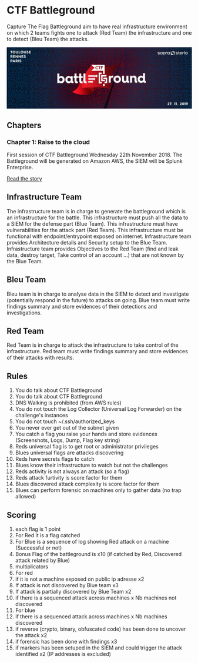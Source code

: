 # CTF Battleground

Capture The Flag Battleground aim to have real infrastructure environment on which 2 teams fights one to attack (Red Team) the infrastructure and one to detect (Bleu Team) the attacks.

![ctfbtg](ctfbtg.jpg)

## Chapters


### Chapter 1: Raise to the cloud

First session of CTF Battleground Wednesday 22th November 2018.
The Battleground will be generated on Amazon AWS, the SIEM will be Splunk Enterprise.

[Read the story](chapter1)

## Infrastructure Team
The infrastructure team is in charge to generate the battleground which is an infrastructure for the battle.
This infrastructure must push all the data to a SIEM for the defense part (Blue Team).
This infrastructure must have vulnerabilities for the attack part (Red Team).
This infrastructure must be functional with endpoint/entrypoint exposed on internet.
Infrastructure team provides Architecture details and Security setup to the Blue Team.
Infrastructure team provides Objectives to the Red Team (find and leak data, destroy target, Take control of an account ...) that are not known by the Blue Team.

## Bleu Team
Bleu team is in charge to analyse data in the SIEM to detect and investigate (potentially respond in the future) to attacks on going.
Blue team must write findings summary and store evidences of their detections and investigations.


## Red Team
Red Team is in charge to attack the infrastructure to take control of the infrastructure.
Red team must write findings summary and store evidences of their attacks with results.

## Rules
1. You do talk about CTF Battleground
2. You do talk about CTF Battleground
3. DNS Walking is prohibited (from AWS rules)
4. You do not touch the Log Collector (Universal Log Forwarder) on the challenge's instances
5. You do not touch ~/.ssh/authorized_keys
6. You never ever get out of the subnet given
7. You catch a flag you raise your hands and store evidences (Screenshots, Logs, Dump, Flag key string)
8. Reds universal flag is to get root or administrator privileges
9. Blues universal flags are attacks discovering
10. Reds have secrets flags to catch
11. Blues know their infrastructure to watch but not the challenges
12. Reds activity is not always an attack (so a flag)
13. Reds attack furtivity is score factor for them
14. Blues discovered attack complexity is score factor for them
15. Blues can perform forensic on machines only to gather data (no trap allowed)

## Scoring
1. each flag is 1 point
 1. For Red it is a flag catched
 2. For Blue is a sequence of log showing Red attack on a machine (Successful or not)
 3. Bonus Flag of the battleground is x10 (if catched by Red, Discovered attack related by Blue)
2. multiplicators
 1. For red
  1. if it is not a machine exposed on public ip adresse x2
  2. If attack is not discovered by Blue team x3
  3. If attack is partially discovered by Blue Team x2
  4. if there is a sequenced attack across machines x Nb machines not discovered
 3. For blue
  1. if there is a sequenced attack across machines x Nb machines discovered
  3. if reverse (crypto, binary, obfuscated code) has been done to uncover the attack x2
  4. if forensic has been done with findings x3
  5. if markers has been setuped in the SIEM and could trigger the attack identified x2 (IP addresses is excluded)

